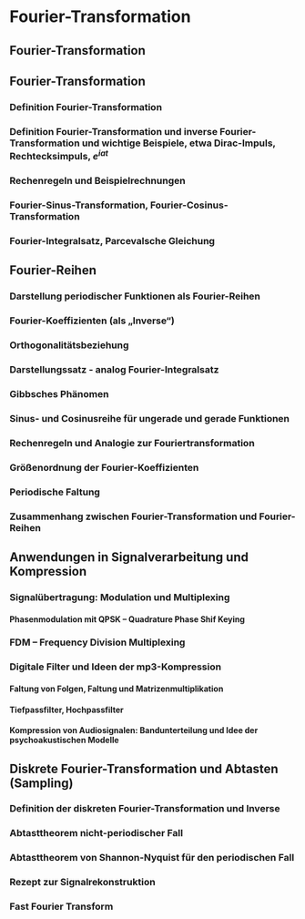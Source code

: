 # Fourier-Transformation

## Fourier-Transformation

## Fourier-Transformation

### Definition Fourier-Transformation

### Definition Fourier-Transformation und inverse Fourier-Transformation und wichtige Beispiele, etwa Dirac-Impuls, Rechtecksimpuls, $e^{iat}$

### Rechenregeln und Beispielrechnungen

### Fourier-Sinus-Transformation, Fourier-Cosinus-Transformation

### Fourier-Integralsatz, Parcevalsche Gleichung

## Fourier-Reihen

### Darstellung periodischer Funktionen als Fourier-Reihen

### Fourier-Koeffizienten (als „Inverse“)

### Orthogonalitätsbeziehung

### Darstellungssatz - analog Fourier-Integralsatz

### Gibbsches Phänomen

### Sinus- und Cosinusreihe für ungerade und gerade Funktionen

### Rechenregeln und Analogie zur Fouriertransformation

### Größenordnung der Fourier-Koeffizienten

### Periodische Faltung

### Zusammenhang zwischen Fourier-Transformation und Fourier-Reihen

## Anwendungen in Signalverarbeitung und Kompression

### Signalübertragung: Modulation und Multiplexing

#### Phasenmodulation mit QPSK – Quadrature Phase Shif Keying

### FDM – Frequency Division Multiplexing

### Digitale Filter und Ideen der mp3-Kompression

#### Faltung von Folgen, Faltung und Matrizenmultiplikation

#### Tiefpassfilter, Hochpassfilter

#### Kompression von Audiosignalen: Bandunterteilung und Idee der psychoakustischen Modelle

## Diskrete Fourier-Transformation und Abtasten (Sampling)

### Definition der diskreten Fourier-Transformation und Inverse

### Abtasttheorem nicht-periodischer Fall

### Abtasttheorem von Shannon-Nyquist für den periodischen Fall

### Rezept zur Signalrekonstruktion

### Fast Fourier Transform


